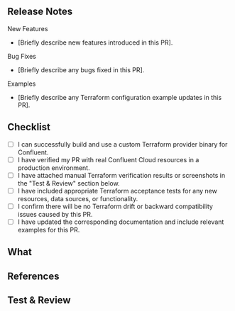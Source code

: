 Release Notes
---------
<!-- If this PR introduces any user-facing changes, document them below as a summary. Delete unused section titles and placeholders. Match the style of previous release notes: https://github.com/confluentinc/terraform-provider-confluent/releases -->

New Features
- [Briefly describe new features introduced in this PR].

Bug Fixes
- [Briefly describe any bugs fixed in this PR].

Examples
- [Briefly describe any Terraform configuration example updates in this PR].

Checklist
---------
<!-- 
Check each item in the checklist to ensure high-quality Terraform development practices are followed. PR approval won't be granted until the checklist is carefully reviewed. Use common sense when checking items: for example, skip items 1–4 if the PR includes documentation updates only. 
-->
- [ ] I can successfully build and use a custom Terraform provider binary for Confluent.
- [ ] I have verified my PR with real Confluent Cloud resources in a production environment.
- [ ] I have attached manual Terraform verification results or screenshots in the "Test & Review" section below.
- [ ] I have included appropriate Terraform acceptance tests for any new resources, data sources, or functionality.
- [ ] I confirm there will be no Terraform drift or backward compatibility issues caused by this PR.
- [ ] I have updated the corresponding documentation and include relevant examples for this PR.

What
----
<!--
Briefly describe **what** you have changed and **why** these changes are necessary.
Optionally include: 
- The problem being solved or the feature being added. 
- The implementation strategy or approach taken. 
- Key technical details, design decisions, or any additional context reviewers should be aware of.
-->

References
----------
<!-- Include links to relevant resources for this PR, such as: 
- Related GitHub issues 
- Tickets (JIRA, etc.) 
- Internal documentation or design specs 
- Other related PRs 
Copy and paste the links below for easy reference.
-->

Test & Review
-------------
<!-- Has this PR been tested? If so, explain **how** it was tested. Include: 
- Steps taken to verify the changes. 
- Links to manual verification documents, logs, or screenshots to save reviewers' time. 
- Any additional notes on testing (e.g., environments used, edge cases tested). 
- Screenshot showing successful resource creation.
Example: - [Manual Verification Document](https://docs.google.com/document/d/1dutVZmbEwJBBqMzx57uCXqllV1SEr2vxnjUrtTPCwBk/edit?tab=t.0#heading=h.6zajc95mev5j)
-->
